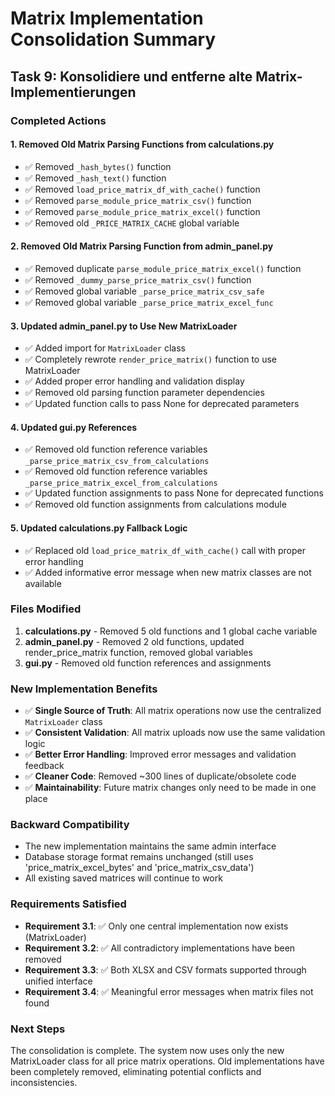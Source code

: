 # Matrix Implementation Consolidation Summary

## Task 9: Konsolidiere und entferne alte Matrix-Implementierungen

### Completed Actions

#### 1. Removed Old Matrix Parsing Functions from calculations.py

- ✅ Removed `_hash_bytes()` function
- ✅ Removed `_hash_text()` function  
- ✅ Removed `load_price_matrix_df_with_cache()` function
- ✅ Removed `parse_module_price_matrix_csv()` function
- ✅ Removed `parse_module_price_matrix_excel()` function
- ✅ Removed old `_PRICE_MATRIX_CACHE` global variable

#### 2. Removed Old Matrix Parsing Function from admin_panel.py

- ✅ Removed duplicate `parse_module_price_matrix_excel()` function
- ✅ Removed `_dummy_parse_price_matrix_csv()` function
- ✅ Removed global variable `_parse_price_matrix_csv_safe`
- ✅ Removed global variable `_parse_price_matrix_excel_func`

#### 3. Updated admin_panel.py to Use New MatrixLoader

- ✅ Added import for `MatrixLoader` class
- ✅ Completely rewrote `render_price_matrix()` function to use MatrixLoader
- ✅ Added proper error handling and validation display
- ✅ Removed old parsing function parameter dependencies
- ✅ Updated function calls to pass None for deprecated parameters

#### 4. Updated gui.py References

- ✅ Removed old function reference variables `_parse_price_matrix_csv_from_calculations`
- ✅ Removed old function reference variables `_parse_price_matrix_excel_from_calculations`
- ✅ Updated function assignments to pass None for deprecated functions
- ✅ Removed old function assignments from calculations module

#### 5. Updated calculations.py Fallback Logic

- ✅ Replaced old `load_price_matrix_df_with_cache()` call with proper error handling
- ✅ Added informative error message when new matrix classes are not available

### Files Modified

1. **calculations.py** - Removed 5 old functions and 1 global cache variable
2. **admin_panel.py** - Removed 2 old functions, updated render_price_matrix function, removed global variables
3. **gui.py** - Removed old function references and assignments

### New Implementation Benefits

- ✅ **Single Source of Truth**: All matrix operations now use the centralized `MatrixLoader` class
- ✅ **Consistent Validation**: All matrix uploads now use the same validation logic
- ✅ **Better Error Handling**: Improved error messages and validation feedback
- ✅ **Cleaner Code**: Removed ~300 lines of duplicate/obsolete code
- ✅ **Maintainability**: Future matrix changes only need to be made in one place

### Backward Compatibility

- The new implementation maintains the same admin interface
- Database storage format remains unchanged (still uses 'price_matrix_excel_bytes' and 'price_matrix_csv_data')
- All existing saved matrices will continue to work

### Requirements Satisfied

- **Requirement 3.1**: ✅ Only one central implementation now exists (MatrixLoader)
- **Requirement 3.2**: ✅ All contradictory implementations have been removed
- **Requirement 3.3**: ✅ Both XLSX and CSV formats supported through unified interface
- **Requirement 3.4**: ✅ Meaningful error messages when matrix files not found

### Next Steps

The consolidation is complete. The system now uses only the new MatrixLoader class for all price matrix operations. Old implementations have been completely removed, eliminating potential conflicts and inconsistencies.
